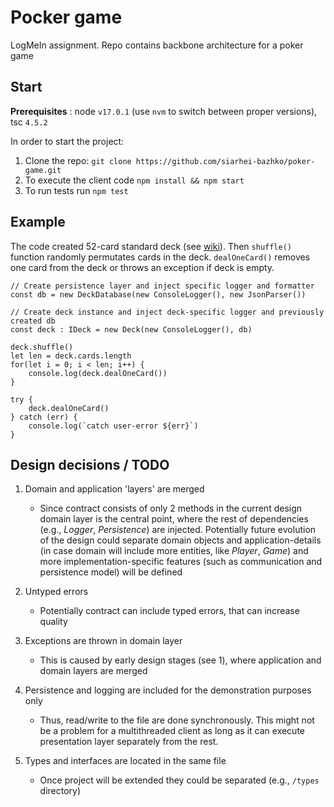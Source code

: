 # Pocker game
LogMeIn assignment. Repo contains backbone architecture for a poker game

## Start
**Prerequisites** :
node `v17.0.1` (use `nvm` to switch between proper versions), tsc `4.5.2`

In order to start the project:
 1. Clone the repo: `git clone https://github.com/siarhei-bazhko/poker-game.git`
 2. To execute the client code `npm install && npm start`
 3. To run tests run `npm test`

## Example

The code created 52-card standard deck (see [wiki](https://en.wikipedia.org/wiki/Standard_52-card_deck)). Then `shuffle()` function randomly permutates cards in the deck.
`dealOneCard()` removes one card from the deck or throws an exception if deck is empty. 

```
// Create persistence layer and inject specific logger and formatter
const db = new DeckDatabase(new ConsoleLogger(), new JsonParser())

// Create deck instance and inject deck-specific logger and previously created db
const deck : IDeck = new Deck(new ConsoleLogger(), db)

deck.shuffle()
let len = deck.cards.length
for(let i = 0; i < len; i++) {
    console.log(deck.dealOneCard())
}

try {
    deck.dealOneCard()
} catch (err) {
    console.log(`catch user-error ${err}`)
}
```

## Design decisions / TODO

1. Domain and application 'layers' are merged
   - Since contract consists of only 2 methods in the current design domain layer is the central point, where the rest of dependencies (e.g., _Logger_, _Persistence_) are injected. Potentially future evolution of the design    could separate domain objects and application-details (in case domain will include more entities, like _Player_, _Game_)
and more implementation-specific features (such as communication and persistence model) will be defined
  
2. Untyped errors
   - Potentially contract can include typed errors, that can increase quality

3. Exceptions are thrown in domain layer
   - This is caused by early design stages (see 1), where application and domain layers are merged

4. Persistence and logging are included for the demonstration purposes only
   - Thus, read/write to the file are done synchronously. This might not be a problem for a multithreaded client as long as it can execute presentation layer separately from the rest.
 
5. Types and interfaces are located in the same file
   - Once project will be extended they could be separated (e.g., `/types` directory)